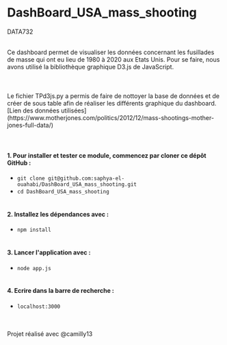 # DashBoard_USA_mass_shooting
DATA732

<br/>
Ce dashboard permet de visualiser les données concernant les fusillades de masse qui ont eu lieu de 1980 à 2020 aux Etats Unis. 
Pour se faire, nous avons utilisé la bibliothèque graphique D3.js de JavaScript.
<br/><br/><br/>


<br/>
Le fichier TPd3js.py a permis de faire de nottoyer la base de données et de créer de sous table afin de réaliser les différents graphique du dashboard. 
[Lien des données utilisées](https://www.motherjones.com/politics/2012/12/mass-shootings-mother-jones-full-data/)
<br/><br/><br/>

#### 1. Pour installer et tester ce module, commencez par cloner ce dépôt GitHub : 
* `git clone git@github.com:saphya-el-ouahabi/DashBoard_USA_mass_shooting.git`
* `cd DashBoard_USA_mass_shooting`
<br/><br/>

#### 2. Installez les dépendances avec :
* `npm install`
<br/><br/>

#### 3. Lancer l'application avec :
* `node app.js`
<br/><br/>

#### 4. Ecrire dans la barre de recherche :
* `localhost:3000`
<br/><br/><br/>

Projet réalisé avec @camilly13
